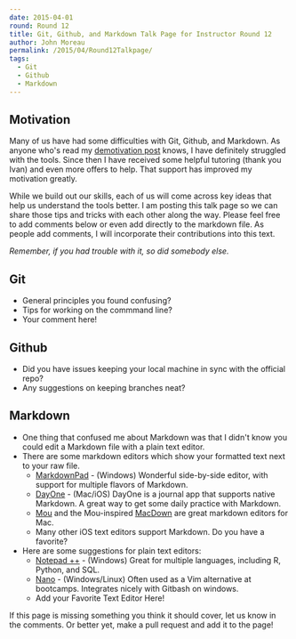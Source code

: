 ```yaml
---
date: 2015-04-01
round: Round 12
title: Git, Github, and Markdown Talk Page for Instructor Round 12
author: John Moreau
permalink: /2015/04/Round12Talkpage/
tags:
  - Git
  - Github
  - Markdown
---
```

## Motivation 
Many of us have had some difficulties with Git, Github, and Markdown. As anyone who's read my [demotivation post](http://swcarpentry.github.io/training-course/2015/03/john-moreau-motivation/) knows, I have definitely struggled with the tools. Since then I have received some helpful tutoring (thank you Ivan) and even more offers to help. That support has improved my motivation greatly. 
 
While we build out our skills, each of us will come across key ideas that help us understand the tools better. I am posting this talk page so we can share those tips and tricks with each other along the way. Please feel free to add comments below or even add directly to the markdown file. As people add comments, I will incorporate their contributions into this text. 

*Remember, if you had trouble with it, so did somebody else.*   

## Git 

-   General principles you found confusing?
-   Tips for working on the commmand line?
-   Your comment here!

## Github 

-   Did you have issues keeping your local machine in sync with the official repo?
-   Any suggestions on keeping branches neat?

## Markdown

-   One thing that confused me about Markdown was that I didn't know you could edit a Markdown file with a plain text editor.
-   There are some markdown editors which show your formatted text next to your raw file.
    -   [MarkdownPad](http://markdownpad.com/) - (Windows) Wonderful side-by-side editor, with support for multiple flavors of Markdown.
    -   [DayOne](http://dayoneapp.com/) - (Mac/iOS) DayOne is a journal app that supports native Markdown. A great way to get some daily practice with Markdown.
    -   [Mou](http://25.io/mou/) and the Mou-inspired [MacDown](http://macdown.uranusjr.com/) are great markdown editors for Mac.
    -   Many other iOS text editors support Markdown. Do you have a favorite?
-   Here are some suggestions for plain text editors:
    -   [Notepad ++](http://notepad-plus-plus.org/) - (Windows) Great for multiple languages, including R, Python, and SQL.
    -   [Nano](http://www.nano-editor.org/download.php) - (Windows/Linux) Often used as a Vim alternative at bootcamps. Integrates nicely with Gitbash on windows.
    -   Add your Favorite Text Editor Here!

If this page is missing something you think it should cover, let us know in the comments. Or better yet, make a pull request and add it to the page!
